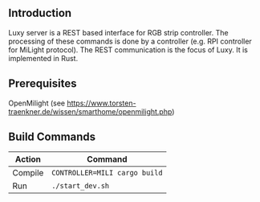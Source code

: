## Introduction
Luxy server is a REST based interface for RGB strip controller. The processing of these commands is done by a controller (e.g. RPI controller for MiLight protocol). The REST communication is the focus of Luxy. It is implemented in Rust.

## Prerequisites
OpenMilight (see https://www.torsten-traenkner.de/wissen/smarthome/openmilight.php)

## Build Commands
| Action  | Command                      |
|---------|------------------------------|
| Compile | `CONTROLLER=MILI cargo build` |
| Run     | `./start_dev.sh`             |
